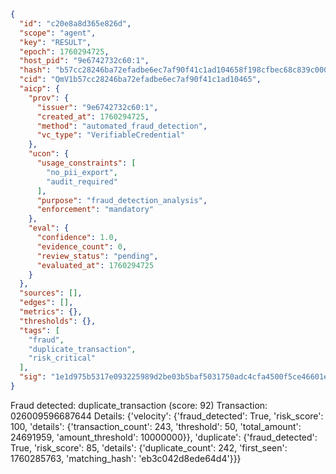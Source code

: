 ```json
{
  "id": "c20e8a8d365e826d",
  "scope": "agent",
  "key": "RESULT",
  "epoch": 1760294725,
  "host_pid": "9e6742732c60:1",
  "hash": "b57cc28246ba72efadbe6ec7af90f41c1ad104658f198cfbec68c839c000ce81",
  "cid": "QmV1b57cc28246ba72efadbe6ec7af90f41c1ad10465",
  "aicp": {
    "prov": {
      "issuer": "9e6742732c60:1",
      "created_at": 1760294725,
      "method": "automated_fraud_detection",
      "vc_type": "VerifiableCredential"
    },
    "ucon": {
      "usage_constraints": [
        "no_pii_export",
        "audit_required"
      ],
      "purpose": "fraud_detection_analysis",
      "enforcement": "mandatory"
    },
    "eval": {
      "confidence": 1.0,
      "evidence_count": 0,
      "review_status": "pending",
      "evaluated_at": 1760294725
    }
  },
  "sources": [],
  "edges": [],
  "metrics": {},
  "thresholds": {},
  "tags": [
    "fraud",
    "duplicate_transaction",
    "risk_critical"
  ],
  "sig": "1e1d975b5317e093225989d2be03b5baf5031750adc4cfa4500f5ce46601e9e4"
}
```

Fraud detected: duplicate_transaction (score: 92)
Transaction: 026009596687644
Details: {'velocity': {'fraud_detected': True, 'risk_score': 100, 'details': {'transaction_count': 243, 'threshold': 50, 'total_amount': 24691959, 'amount_threshold': 10000000}}, 'duplicate': {'fraud_detected': True, 'risk_score': 85, 'details': {'duplicate_count': 242, 'first_seen': 1760285763, 'matching_hash': 'eb3c042d8ede64d4'}}}